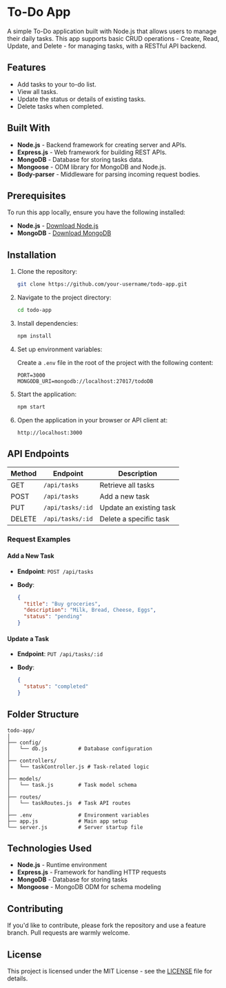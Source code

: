 
# To-Do App

A simple To-Do application built with Node.js that allows users to manage their daily tasks. This app supports basic CRUD operations - Create, Read, Update, and Delete - for managing tasks, with a RESTful API backend.

## Features

- Add tasks to your to-do list.
- View all tasks.
- Update the status or details of existing tasks.
- Delete tasks when completed.

## Built With

- **Node.js** - Backend framework for creating server and APIs.
- **Express.js** - Web framework for building REST APIs.
- **MongoDB** - Database for storing tasks data.
- **Mongoose** - ODM library for MongoDB and Node.js.
- **Body-parser** - Middleware for parsing incoming request bodies.

## Prerequisites

To run this app locally, ensure you have the following installed:

- **Node.js** - [Download Node.js](https://nodejs.org/)
- **MongoDB** - [Download MongoDB](https://www.mongodb.com/try/download/community)

## Installation

1. Clone the repository:

   ```bash
   git clone https://github.com/your-username/todo-app.git
   ```

2. Navigate to the project directory:

   ```bash
   cd todo-app
   ```

3. Install dependencies:

   ```bash
   npm install
   ```

4. Set up environment variables:

   Create a `.env` file in the root of the project with the following content:

   ```plaintext
   PORT=3000
   MONGODB_URI=mongodb://localhost:27017/todoDB
   ```

5. Start the application:

   ```bash
   npm start
   ```

6. Open the application in your browser or API client at:

   ```
   http://localhost:3000
   ```

## API Endpoints

| Method | Endpoint           | Description                |
|--------|---------------------|----------------------------|
| GET    | `/api/tasks`       | Retrieve all tasks         |
| POST   | `/api/tasks`       | Add a new task             |
| PUT    | `/api/tasks/:id`   | Update an existing task    |
| DELETE | `/api/tasks/:id`   | Delete a specific task     |

### Request Examples

#### Add a New Task

- **Endpoint**: `POST /api/tasks`
- **Body**:

  ```json
  {
    "title": "Buy groceries",
    "description": "Milk, Bread, Cheese, Eggs",
    "status": "pending"
  }
  ```

#### Update a Task

- **Endpoint**: `PUT /api/tasks/:id`
- **Body**:

  ```json
  {
    "status": "completed"
  }
  ```

## Folder Structure

```
todo-app/
│
├── config/
│   └── db.js          # Database configuration
│
├── controllers/
│   └── taskController.js # Task-related logic
│
├── models/
│   └── task.js        # Task model schema
│
├── routes/
│   └── taskRoutes.js  # Task API routes
│
├── .env               # Environment variables
├── app.js             # Main app setup
└── server.js          # Server startup file
```

## Technologies Used

- **Node.js** - Runtime environment
- **Express.js** - Framework for handling HTTP requests
- **MongoDB** - Database for storing tasks
- **Mongoose** - MongoDB ODM for schema modeling

## Contributing

If you'd like to contribute, please fork the repository and use a feature branch. Pull requests are warmly welcome.

## License

This project is licensed under the MIT License - see the [LICENSE](LICENSE) file for details.
```

